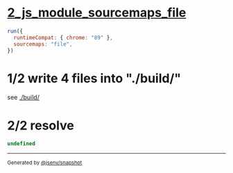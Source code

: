 # [2_js_module_sourcemaps_file](../../script_type_module_basic_2.test.mjs#L41)

```js
run({
  runtimeCompat: { chrome: "89" },
  sourcemaps: "file",
})
```

# 1/2 write 4 files into "./build/"

see [./build/](./build/)

# 2/2 resolve

```js
undefined
```
---

<sub>
  Generated by <a href="https://github.com/jsenv/core/tree/main/packages/independent/snapshot">@jsenv/snapshot</a>
</sub>